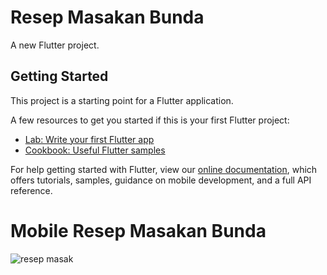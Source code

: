 # Resep Masakan Bunda

A new Flutter project.

## Getting Started

This project is a starting point for a Flutter application.

A few resources to get you started if this is your first Flutter project:

- [Lab: Write your first Flutter app](https://flutter.dev/docs/get-started/codelab)
- [Cookbook: Useful Flutter samples](https://flutter.dev/docs/cookbook)

For help getting started with Flutter, view our
[online documentation](https://flutter.dev/docs), which offers tutorials,
samples, guidance on mobile development, and a full API reference.


# Mobile Resep Masakan Bunda
![resep masak](https://user-images.githubusercontent.com/47268749/222350956-3fba5b1f-f5b0-4718-b332-a3ce2ea5546c.png)

